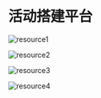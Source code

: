 # 活动搭建平台

![resource1](http://img.javalemon.com/typora/resource1.png)

![resource2](http://img.javalemon.com/typora/resource2.svg)

![resource3](http://img.javalemon.com/typora/resource3.svg)

![resource4](http://img.javalemon.com/typora/resource4.png)
